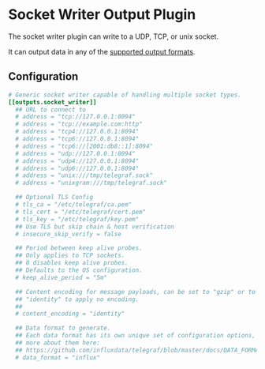 # Socket Writer Output Plugin

The socket writer plugin can write to a UDP, TCP, or unix socket.

It can output data in any of the [supported output formats][formats].

[formats]: ../../../docs/DATA_FORMATS_OUTPUT.md

## Configuration

```toml
# Generic socket writer capable of handling multiple socket types.
[[outputs.socket_writer]]
  ## URL to connect to
  # address = "tcp://127.0.0.1:8094"
  # address = "tcp://example.com:http"
  # address = "tcp4://127.0.0.1:8094"
  # address = "tcp6://127.0.0.1:8094"
  # address = "tcp6://[2001:db8::1]:8094"
  # address = "udp://127.0.0.1:8094"
  # address = "udp4://127.0.0.1:8094"
  # address = "udp6://127.0.0.1:8094"
  # address = "unix:///tmp/telegraf.sock"
  # address = "unixgram:///tmp/telegraf.sock"

  ## Optional TLS Config
  # tls_ca = "/etc/telegraf/ca.pem"
  # tls_cert = "/etc/telegraf/cert.pem"
  # tls_key = "/etc/telegraf/key.pem"
  ## Use TLS but skip chain & host verification
  # insecure_skip_verify = false

  ## Period between keep alive probes.
  ## Only applies to TCP sockets.
  ## 0 disables keep alive probes.
  ## Defaults to the OS configuration.
  # keep_alive_period = "5m"

  ## Content encoding for message payloads, can be set to "gzip" or to
  ## "identity" to apply no encoding.
  ##
  # content_encoding = "identity"

  ## Data format to generate.
  ## Each data format has its own unique set of configuration options, read
  ## more about them here:
  ## https://github.com/influxdata/telegraf/blob/master/docs/DATA_FORMATS_INPUT.md
  # data_format = "influx"
```

